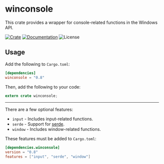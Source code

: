 # winconsole
This crate provides a wrapper for console-related functions in the Windows API.

[![Crate](https://img.shields.io/crates/v/winconsole.svg)](https://crates.io/crates/winconsole) [![Documentation](https://docs.rs/winconsole/badge.svg)](https://omarkmu.github.io/docs/winconsole/) ![License](https://img.shields.io/crates/l/winconsole.svg)

## Usage
Add the following to `Cargo.toml`:
```toml
[dependencies]
winconsole = "0.8"
```
Then, add the following to your code:
```rust
extern crate winconsole;
```

---

There are a few optional features:
* `input` - Includes input-related functions.
* `serde` - Support for [serde](https://serde.rs/).
* `window` - Includes window-related functions.

These features must be added to `Cargo.toml`:
```toml
[dependencies.winconsole]
version = "0.8"
features = ["input", "serde", "window"]
```